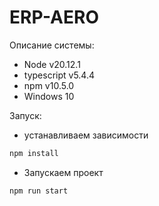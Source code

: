 # ERP-AERO

Описание системы:

- Node v20.12.1
- typescript v5.4.4
- npm v10.5.0
- Windows 10

Запуск:

- устанавливаем зависимости

```bash
npm install
```

- Запускаем проект

```bash
npm run start
```
